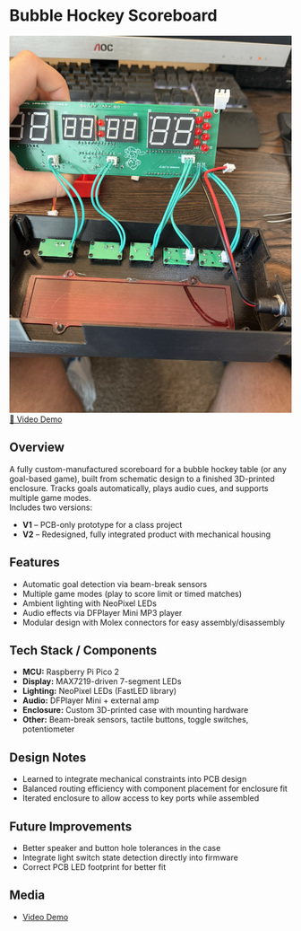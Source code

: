 # Bubble Hockey Scoreboard

![Bubble Hockey Scoreboard](PCB_Bubble.JPEG)  
[🎥 Video Demo](https://youtu.be/nwzQTY0Y3hk)

## Overview
A fully custom-manufactured scoreboard for a bubble hockey table (or any goal-based game), built from schematic design to a finished 3D-printed enclosure. Tracks goals automatically, plays audio cues, and supports multiple game modes.  
Includes two versions:
- **V1** – PCB-only prototype for a class project
- **V2** – Redesigned, fully integrated product with mechanical housing

## Features
- Automatic goal detection via beam-break sensors
- Multiple game modes (play to score limit or timed matches)
- Ambient lighting with NeoPixel LEDs
- Audio effects via DFPlayer Mini MP3 player
- Modular design with Molex connectors for easy assembly/disassembly

## Tech Stack / Components
- **MCU:** Raspberry Pi Pico 2
- **Display:** MAX7219-driven 7-segment LEDs
- **Lighting:** NeoPixel LEDs (FastLED library)
- **Audio:** DFPlayer Mini + external amp
- **Enclosure:** Custom 3D-printed case with mounting hardware
- **Other:** Beam-break sensors, tactile buttons, toggle switches, potentiometer

## Design Notes
- Learned to integrate mechanical constraints into PCB design
- Balanced routing efficiency with component placement for enclosure fit
- Iterated enclosure to allow access to key ports while assembled

## Future Improvements
- Better speaker and button hole tolerances in the case
- Integrate light switch state detection directly into firmware
- Correct PCB LED footprint for better fit

## Media
- [Video Demo](https://youtu.be/nwzQTY0Y3hk)
